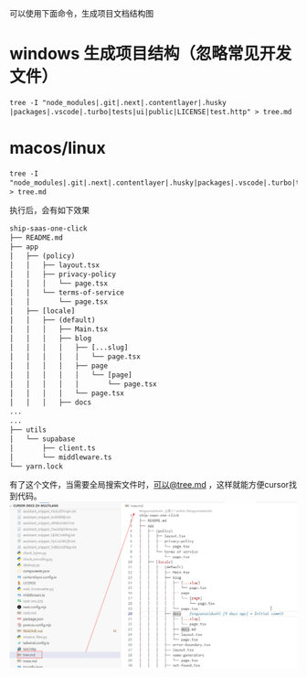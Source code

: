 可以使用下面命令，生成项目文档结构图
# windows 生成项目结构（忽略常见开发文件） 
```
tree -I "node_modules|.git|.next|.contentlayer|.husky |packages|.vscode|.turbo|tests|ui|public|LICENSE|test.http" > tree.md
```

# macos/linux
```
tree -I "node_modules|.git|.next|.contentlayer|.husky|packages|.vscode|.turbo|tests|ui|public|LICENSE|test.http" > tree.md
```

执行后，会有如下效果

``` 
ship-saas-one-click
├── README.md
├── app
│   ├── (policy)
│   │   ├── layout.tsx
│   │   ├── privacy-policy
│   │   │   └── page.tsx
│   │   └── terms-of-service
│   │       └── page.tsx
│   ├── [locale]
│   │   ├── (default)
│   │   │   ├── Main.tsx
│   │   │   ├── blog
│   │   │   │   ├── [...slug]
│   │   │   │   │   └── page.tsx
│   │   │   │   ├── page
│   │   │   │   │   └── [page]
│   │   │   │   │       └── page.tsx
│   │   │   │   └── page.tsx
│   │   │   ├── docs
...
...
├── utils
│   └── supabase
│       ├── client.ts
│       └── middleware.ts
└── yarn.lock
```

有了这个文件，当需要全局搜索文件时，可以@tree.md ，这样就能方便cursor找到代码。
![项目树状图](./images/01-01.png)
